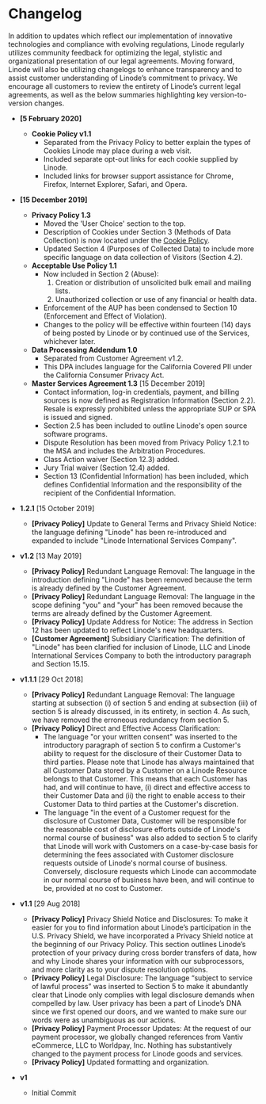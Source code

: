 # Changelog
In addition to updates which reflect our implementation of innovative technologies and compliance with evolving regulations, Linode regularly utilizes community feedback for optimizing the legal, stylistic and organizational presentation of our legal agreements. Moving forward, Linode will also be utilizing changelogs to enhance transparency and to assist customer understanding of Linode’s commitment to privacy. We encourage all customers to review the entirety of Linode’s current legal agreements, as well as the below summaries highlighting key version-to-version changes. 




* **[5 February 2020]**
	* **Cookie Policy v1.1** 
	  *  Separated from the Privacy Policy to better explain the types of Cookies Linode may place during a web visit.
      *  Included separate opt-out links for each cookie supplied by Linode.
      *  Included links for browser support assistance for Chrome, Firefox, Internet Explorer, Safari, and Opera.

* **[15 December 2019]**
	* **Privacy Policy 1.3** 
	  *  Moved the 'User Choice' section to the top.
      *  Description of Cookies under Section 3 (Methods of Data Collection) is now located under the [Cookie Policy](https://www.linode.com/legal-cookies/).
      *  Updated Section 4 (Purposes of Collected Data) to include more specific language on data collection of Visitors (Section 4.2).
	* **Acceptable Use Policy 1.1**
       * Now included in Section 2 (Abuse):
         1. Creation or distribution of unsolicited bulk email and mailing lists.
         2. Unauthorized collection or use of any financial or health data.
       * Enforcement of the AUP has been condensed to Section 10 (Enforcement and Effect of Violation).
       * Changes to the policy will be effective within fourteen (14) days of being posted by Linode or by continued use of the Services, whichever later.
	* **Data Processing Addendum 1.0**
       * Separated from Customer Agreement v1.2. 
       * This DPA includes language for the California Covered PII under the California Consumer Privacy Act.
	* **Master Services Agreement 1.3** [15 December 2019]
	    * Contact information, log-in credentials, payment, and billing sources is now defined as Registration Information (Section 2.2).
	     Resale is expressly prohibited unless the appropriate SUP or SPA is issued and signed.
	    * Section 2.5 has been included to outline Linode's open source software programs.
	    * Dispute Resolution has been moved from Privacy Policy 1.2.1 to the MSA and includes the Arbitration Procedures.
	    * Class Action waiver (Section 12.3) added.
        * Jury Trial waiver (Section 12.4) added.
	    * Section 13 (Confidential Information) has been included, which defines Confidential Information and the responsibility of the recipient of the Confidential Information.   

* **1.2.1** [15 October 2019]
	* **[Privacy Policy]** Update to General Terms and Privacy Shield Notice: the language defining "Linode" has been re-introduced and expanded to include "Linode International Services Company".

* **v1.2** [13 May 2019]
  * **[Privacy Policy]** Redundant Language Removal: The language in the introduction defining "Linode" has been removed because the term is already defined by the Customer Agreement.
  * **[Privacy Policy]** Redundant Language Removal: The language in the scope defining "you" and "your" has been removed because the terms are already defined by the Customer Agreement.
  * **[Privacy Policy]** Update Address for Notice: The address in Section 12 has been updated to reflect Linode's new headquarters.
  * **[Customer Agreement]** Subsidiary Clarification: The definition of "Linode" has been clarified for inclusion of Linode, LLC and Linode International Services Company to both the introductory paragraph and Section 15.15.

* **v1.1.1** [29 Oct 2018]
  * **[Privacy Policy]** Redundant Language Removal: The language starting at subsection (i) of section 5 and ending at subsection (iii) of section 5 is already discussed, in its entirety, in section 4. As such, we have removed the erroneous redundancy from section 5.
  * **[Privacy Policy]** Direct and Effective Access Clarification:  
      * The language "or your written consent" was inserted to the introductory paragraph of section 5 to confirm a Customer's ability to request for the disclosure of their Customer Data to third parties. Please note that Linode has always maintained that all Customer Data stored by a Customer on a Linode Resource belongs to that Customer. This means that each Customer has had, and will continue to have, (i) direct and effective access to their Customer Data and (ii) the right to enable access to their Customer Data to third parties at the Customer's discretion.  
      * The language "in the event of a Customer request for the disclosure of Customer Data, Customer will be responsible for the reasonable cost of disclosure efforts outside of Linode's normal course of business" was also added to section 5 to clarify that Linode will work with Customers on a case-by-case basis for determining the fees associated with Customer disclosure requests outside of Linode's normal course of business. Conversely, disclosure requests which Linode can accommodate in our normal course of business have been, and will continue to be, provided at no cost to Customer.

* **v1.1** [29 Aug 2018]  
  * **[Privacy Policy]** Privacy Shield Notice and Disclosures: To make it easier for you to find information about Linode’s participation in the U.S. Privacy Shield, we have incorporated a Privacy Shield notice at the beginning of our Privacy Policy. This section outlines Linode’s protection of your privacy during cross border transfers of data, how and why Linode shares your information with our subprocessors, and more clarity as to your dispute resolution options. 
  * **[Privacy Policy]** Legal Disclosure: The language “subject to service of lawful process” was inserted to Section 5 to make it abundantly clear that Linode only complies with legal disclosure demands when compelled by law. User privacy has been a part of Linode’s DNA since we first opened our doors, and we wanted to make sure our words were as unambiguous as our actions. 
  * **[Privacy Policy]** Payment Processor Updates: At the request of our payment processor, we globally changed references from Vantiv eCommerce, LLC to Worldpay, Inc. Nothing has substantively changed to the payment process for Linode goods and services. 
  * **[Privacy Policy]** Updated formatting and organization.

* **v1**  
  * Initial Commit

